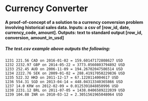 # Currency Converter
#### A proof-of-concept of a solution to a currency conversion problem involving historical sales data. Inputs: a csv of [row_id, date, currency_code, amount]. Outputs: text to standard output [row_id, conversion, amount_in_usd]

##### The test.csv example above outputs the following:
```
1231 221.56 CAD on 2016-01-02 = 159.60147172808627 USD
1232 2232.97 GBP on 2014-05-22 = 3773.0560803794892 USD
1233 252.45 AUD on 2006-11-09 = 194.26702047586514 USD
1234 2222.76 SEK on 2009-01-02 = 288.41917058229836 USD
1235 522.32 HKD on 2011-12-17 = 67.1220114004617 USD
1236 554.31 SGD on 2013-04-14 = 448.04313340365866 USD
1237 14.0 KRW on 2012-02-09 = 0.0125391848850996 USD
1238 2231.12 BRL on 2011-07-05 = 1438.0406589222039 USD
1239 104.88 INR on 2010-03-12 = 2.3051561965048064 USD
```

